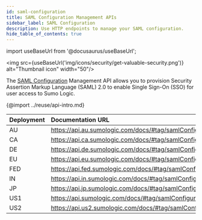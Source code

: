 ```yaml
---
id: saml-configuration
title: SAML Configuration Management APIs
sidebar_label: SAML Configuration
description: Use HTTP endpoints to manage your SAML configuration.
hide_table_of_contents: true
---
```


import useBaseUrl from '@docusaurus/useBaseUrl';

<img src={useBaseUrl('img/icons/security/get-valuable-security.png')} alt="Thumbnail icon" width="50"/>

The [SAML Configuration](/docs/manage/security/saml/set-up-saml) Management API allows you to provision Security Assertion Markup Language (SAML) 2.0 to enable Single Sign-On (SSO) for user access to Sumo Logic.

{@import ../reuse/api-intro.md}

| Deployment | Documentation URL                                                   |
|:------------|:---------------------------------------------------------------------|
| AU         | https://api.au.sumologic.com/docs/#tag/samlConfigurationManagement  |
| CA         | https://api.ca.sumologic.com/docs/#tag/samlConfigurationManagement  |
| DE         | https://api.de.sumologic.com/docs/#tag/samlConfigurationManagement  |
| EU         | https://api.eu.sumologic.com/docs/#tag/samlConfigurationManagement  |
| FED        | https://api.fed.sumologic.com/docs/#tag/samlConfigurationManagement |
| IN         | https://api.in.sumologic.com/docs/#tag/samlConfigurationManagement  |
| JP         | https://api.jp.sumologic.com/docs/#tag/samlConfigurationManagement  |
| US1        | https://api.sumologic.com/docs/#tag/samlConfigurationManagement     |
| US2        | https://api.us2.sumologic.com/docs/#tag/samlConfigurationManagement |
